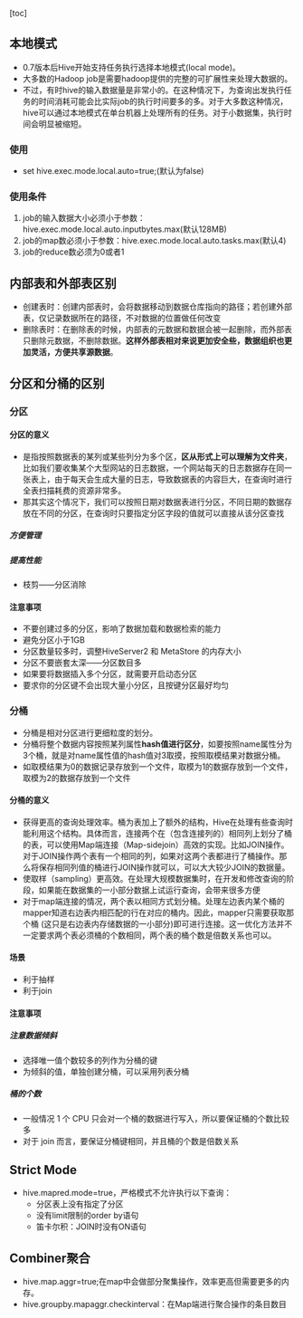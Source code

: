 [toc]
## 本地模式
-  0.7版本后Hive开始支持任务执行选择本地模式(local mode)。
-  大多数的Hadoop job是需要hadoop提供的完整的可扩展性来处理大数据的。
-  不过，有时hive的输入数据量是非常小的。在这种情况下，为查询出发执行任务的时间消耗可能会比实际job的执行时间要多的多。对于大多数这种情况，hive可以通过本地模式在单台机器上处理所有的任务。对于小数据集，执行时间会明显被缩短。

### 使用
-  set hive.exec.mode.local.auto=true;(默认为false)

### 使用条件
1. job的输入数据大小必须小于参数：hive.exec.mode.local.auto.inputbytes.max(默认128MB)
2. job的map数必须小于参数：hive.exec.mode.local.auto.tasks.max(默认4)
3. job的reduce数必须为0或者1

## 内部表和外部表区别
- 创建表时：创建内部表时，会将数据移动到数据仓库指向的路径；若创建外部表，仅记录数据所在的路径，不对数据的位置做任何改变
- 删除表时：在删除表的时候，内部表的元数据和数据会被一起删除，而外部表只删除元数据，不删除数据。**这样外部表相对来说更加安全些，数据组织也更加灵活，方便共享源数据**。

## 分区和分桶的区别

### 分区
#### 分区的意义
- 是指按照数据表的某列或某些列分为多个区，**区从形式上可以理解为文件夹**，比如我们要收集某个大型网站的日志数据，一个网站每天的日志数据存在同一张表上，由于每天会生成大量的日志，导致数据表的内容巨大，在查询时进行全表扫描耗费的资源非常多。
- 那其实这个情况下，我们可以按照日期对数据表进行分区，不同日期的数据存放在不同的分区，在查询时只要指定分区字段的值就可以直接从该分区查找

##### 方便管理
##### 提高性能
- 枝剪——分区消除

#### 注意事项
- 不要创建过多的分区，影响了数据加载和数据检索的能力
- 避免分区小于1GB
- 分区数量较多时，调整HiveServer2 和 MetaStore 的内存大小
- 分区不要嵌套太深——分区数目多
- 如果要将数据插入多个分区，就需要开启动态分区
- 要求你的分区键不会出现大量小分区，且按键分区最好均匀

### 分桶
- 分桶是相对分区进行更细粒度的划分。
- 分桶将整个数据内容按照某列属性**hash值进行区分**，如要按照name属性分为3个桶，就是对name属性值的hash值对3取摸，按照取模结果对数据分桶。
- 如取模结果为0的数据记录存放到一个文件，取模为1的数据存放到一个文件，取模为2的数据存放到一个文件

#### 分桶的意义
- 获得更高的查询处理效率。桶为表加上了额外的结构，Hive在处理有些查询时能利用这个结构。具体而言，连接两个在（包含连接列的）相同列上划分了桶的表，可以使用Map端连接（Map-sidejoin）高效的实现。比如JOIN操作。对于JOIN操作两个表有一个相同的列，如果对这两个表都进行了桶操作。那么将保存相同列值的桶进行JOIN操作就可以，可以大大较少JOIN的数据量。
- 使取样（sampling）更高效。在处理大规模数据集时，在开发和修改查询的阶段，如果能在数据集的一小部分数据上试运行查询，会带来很多方便
- 对于map端连接的情况，两个表以相同方式划分桶。处理左边表内某个桶的mapper知道右边表内相匹配的行在对应的桶内。因此，mapper只需要获取那个桶 (这只是右边表内存储数据的一小部分)即可进行连接。这一优化方法并不一定要求两个表必须桶的个数相同，两个表的桶个数是倍数关系也可以。 

#### 场景
- 利于抽样
- 利于join

#### 注意事项
##### 注意数据倾斜
- 选择唯一值个数较多的列作为分桶的键
- 为倾斜的值，单独创建分桶，可以采用列表分桶

##### 桶的个数
- 一般情况 1 个 CPU 只会对一个桶的数据进行写入，所以要保证桶的个数比较多
- 对于 join 而言，要保证分桶键相同，并且桶的个数是倍数关系

## Strict Mode
- hive.mapred.mode=true，严格模式不允许执行以下查询：
    - 分区表上没有指定了分区
    - 没有limit限制的order by语句
    - 笛卡尔积：JOIN时没有ON语句

## Combiner聚合
- hive.map.aggr=true;在map中会做部分聚集操作，效率更高但需要更多的内存。
- hive.groupby.mapaggr.checkinterval：在Map端进行聚合操作的条目数目
